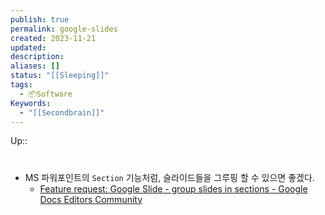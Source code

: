 ```yaml
---
publish: true
permalink: google-slides
created: 2023-11-21
updated: 
description: 
aliases: []
status: "[[Sleeping]]"
tags:
  - 📦Software
Keywords:
  - "[[Secondbrain]]"
---
```

Up:: 

# 





- MS 파워포인트의 `Section` 기능처럼, 슬라이드들을 그루핑 할 수 있으면 좋겠다. 
	- [Feature request: Google Slide - group slides in sections - Google Docs Editors Community](https://support.google.com/docs/thread/220519699/feature-request-google-slide-group-slides-in-sections?hl=en)